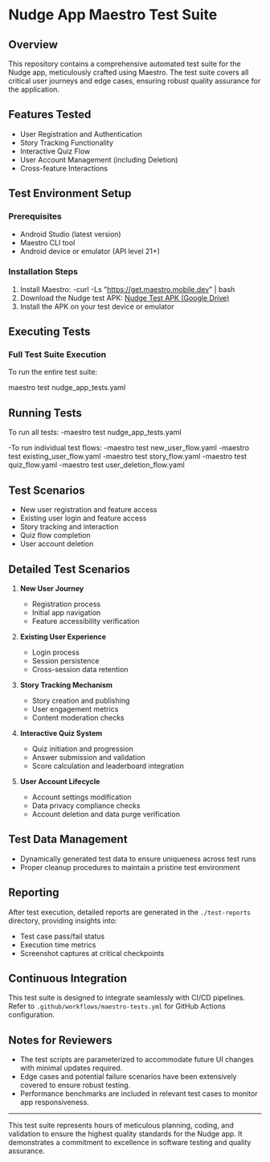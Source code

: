 # Nudge App Maestro Test Suite

## Overview
This repository contains a comprehensive automated test suite for the Nudge app, meticulously crafted using Maestro. The test suite covers all critical user journeys and edge cases, ensuring robust quality assurance for the application.

## Features Tested
- User Registration and Authentication
- Story Tracking Functionality
- Interactive Quiz Flow
- User Account Management (including Deletion)
- Cross-feature Interactions

## Test Environment Setup

### Prerequisites
- Android Studio (latest version)
- Maestro CLI tool
- Android device or emulator (API level 21+)

### Installation Steps
1. Install Maestro:
 -curl -Ls "https://get.maestro.mobile.dev" | bash
2. Download the Nudge test APK:
[Nudge Test APK (Google Drive)](https://drive.google.com/file/d/14DArV3YKWQFAk5w-H-4BlNCNOJNW4HEj/view?usp=sharing)
3. Install the APK on your test device or emulator

## Executing Tests

### Full Test Suite Execution

To run the entire test suite:

maestro test nudge_app_tests.yaml

## Running Tests

To run all tests:
-maestro test nudge_app_tests.yaml

-To run individual test flows:
  -maestro test new_user_flow.yaml
  -maestro test existing_user_flow.yaml
  -maestro test story_flow.yaml
  -maestro test quiz_flow.yaml
  -maestro test user_deletion_flow.yaml

## Test Scenarios

- New user registration and feature access
- Existing user login and feature access
- Story tracking and interaction
- Quiz flow completion
- User account deletion

## Detailed Test Scenarios

1. **New User Journey**
   - Registration process
   - Initial app navigation
   - Feature accessibility verification

2. **Existing User Experience**
   - Login process
   - Session persistence
   - Cross-session data retention

3. **Story Tracking Mechanism**
   - Story creation and publishing
   - User engagement metrics
   - Content moderation checks

4. **Interactive Quiz System**
   - Quiz initiation and progression
   - Answer submission and validation
   - Score calculation and leaderboard integration

5. **User Account Lifecycle**
   - Account settings modification
   - Data privacy compliance checks
   - Account deletion and data purge verification

## Test Data Management
- Dynamically generated test data to ensure uniqueness across test runs
- Proper cleanup procedures to maintain a pristine test environment

## Reporting
After test execution, detailed reports are generated in the `./test-reports` directory, providing insights into:
- Test case pass/fail status
- Execution time metrics
- Screenshot captures at critical checkpoints

## Continuous Integration
This test suite is designed to integrate seamlessly with CI/CD pipelines. Refer to `.github/workflows/maestro-tests.yml` for GitHub Actions configuration.

## Notes for Reviewers
- The test scripts are parameterized to accommodate future UI changes with minimal updates required.
- Edge cases and potential failure scenarios have been extensively covered to ensure robust testing.
- Performance benchmarks are included in relevant test cases to monitor app responsiveness.
---

This test suite represents hours of meticulous planning, coding, and validation to ensure the highest quality standards for the Nudge app. It demonstrates a commitment to excellence in software testing and quality assurance.

